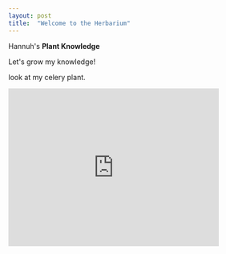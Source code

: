 ```yaml
---
layout: post
title:  "Welcome to the Herbarium"
---
```


Hannuh's **Plant Knowledge**

Let's grow my knowledge!

look at my celery plant.

<iframe width="420" height="315" src= "https://youtube.com/shorts/9kbTNjSnSA0?si=zYdPxw340WNNuKlC" frameborder="0" allowfullscreen></iframe>




